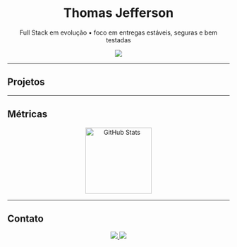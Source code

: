 <!-- Header -->
<h1 align="center">Thomas Jefferson</h1>
<p align="center">Full Stack em evolução • foco em entregas estáveis, seguras e bem testadas</p>

<!-- Stack (badges) -->
<p align="center">
  <img src="https://skillicons.dev/icons?i=ts,react,nextjs,nodejs,docker,postgres,rabbitmq,py,postman,mysql,linux,grafana,git,azure&perline=9" />
</p>

---

## Projetos

<!-- <table>
  <tr>
    <td width="25%">
      <a href="https://github.com/ThomasJPF/SEU_REPO_API"><b>API Auth + Cache</b></a><br/>
      <sub>JWT • Redis • Tests</sub>
    </td>
    <td width="25%">
      <a href="https://github.com/ThomasJPF/SEU_REPO_DASH"><b>Dashboard Next.js</b></a><br/>
      <sub>SSR • Charts • A11y</sub>
    </td>
    <td width="25%">
      <a href="https://github.com/ThomasJPF/SEU_REPO_AUTOMACAO"><b>Automação de Rede</b></a><br/>
      <sub>Python • Logs • CLI</sub>
    </td>
    <td width="25%">
      <a href="https://github.com/ThomasJPF/SEU_REPO_DS"><b>Design System</b></a><br/>
      <sub>Tokens • Components</sub>
    </td>
  </tr>
</table> -->

<!-- Opcional: cards de repositórios (descomente e ajuste os nomes)
<p align="center">
  <img src="https://github-readme-stats.vercel.app/api/pin/?username=ThomasJPF&repo=SEU_REPO_API&theme=dark&hide_border=true" />
  <img src="https://github-readme-stats.vercel.app/api/pin/?username=ThomasJPF&repo=SEU_REPO_DASH&theme=dark&hide_border=true" />
</p>
-->

---

## Métricas
<p align="center">
  <img height="150" alt="GitHub Stats"
       src="https://github-readme-stats.vercel.app/api?username=ThomasJPF&show_icons=true&include_all_commits=true&count_private=true&hide_border=true&title_color=2ECC71&text_color=C9D1D9&icon_color=2ECC71&bg_color=00000000" />
</p>

---

## Contato
<p align="center">
  <a href="https://www.linkedin.com/in/thomas-j-000342115/">
    <img src="https://img.shields.io/badge/LinkedIn-0A66C2?style=for-the-badge&logo=linkedin&logoColor=white"/>
  </a>
  <a href="https://www.instagram.com/thomas_fiamett/">
    <img src="https://img.shields.io/badge/Instagram-E4405F?style=for-the-badge&logo=instagram&logoColor=white"/>
  </a>
</p>

<!-- Dicas rápidas:
- Mantenha só 2–4 projetos no grid e atualize títulos/links.
- Evite parágrafos longos; priorize badges e cards. --
